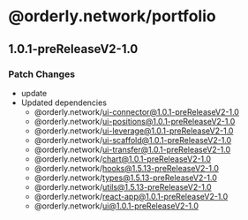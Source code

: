 # @orderly.network/portfolio

## 1.0.1-preReleaseV2-1.0

### Patch Changes

- update
- Updated dependencies
  - @orderly.network/ui-connector@1.0.1-preReleaseV2-1.0
  - @orderly.network/ui-positions@1.0.1-preReleaseV2-1.0
  - @orderly.network/ui-leverage@1.0.1-preReleaseV2-1.0
  - @orderly.network/ui-scaffold@1.0.1-preReleaseV2-1.0
  - @orderly.network/ui-transfer@1.0.1-preReleaseV2-1.0
  - @orderly.network/chart@1.0.1-preReleaseV2-1.0
  - @orderly.network/hooks@1.5.13-preReleaseV2-1.0
  - @orderly.network/types@1.5.13-preReleaseV2-1.0
  - @orderly.network/utils@1.5.13-preReleaseV2-1.0
  - @orderly.network/react-app@1.0.1-preReleaseV2-1.0
  - @orderly.network/ui@1.0.1-preReleaseV2-1.0
